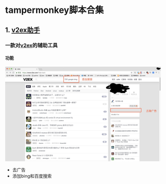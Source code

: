 # tampermonkey脚本合集

## 1. [v2ex助手](./v2ex/v2ex-helper.js)
### 一款对[v2ex](https://v2ex.com)的辅助工具

#### 功能
![](v2ex/v2ex.jpeg)
- 去广告
- 添加bing和百度搜索
